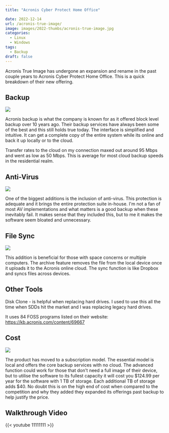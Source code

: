 ```yaml
---
title: "Acronis Cyber Protect Home Office"

date: 2022-12-14
url: /acronis-true-image/
image: images/2022-thumbs/acronis-true-image.jpg
categories:
  - Linux
  - Windows
tags:
  - Backup
draft: false
---
```

Acronis True Image has undergone an expansion and rename in the past couple years to Acronis Cyber Protect Home Office. This is a quick breakdown of their new offering.
<!--more-->

## Backup

![](/images/2022/acronis-true-image/backup.png)

Acronis backup is what the company is known for as it offered block level backup over 10 years ago. Their backup services have always been some of the best and this still holds true today. The interface is simplified and intuitive. It can get a complete copy of the entire system while its online and back it up locally or to the cloud. 

Transfer rates to the cloud on my connection maxed out around 95 Mbps and went as low as 50 Mbps. This is average for most cloud backup speeds in the residential realm. 

## Anti-Virus

![](/images/2022/acronis-true-image/av.png)

One of the biggest additions is the inclusion of anti-virus. This protection is adequate and it brings the entire protection suite in-house. I'm not a fan of most AV implementations and what matters is a good backup when these inevitably fail. It makes sense that they included this, but to me it makes the software seem bloated and unnecessary. 

## File Sync

![](/images/2022/acronis-true-image/sync.png)

This addition is beneficial for those with space concerns or multiple computers. The archive feature removes the file from the local device once it uploads it to the Acronis online cloud. The sync function is like Dropbox and syncs files across devices. 

## Other Tools

Disk Clone - is helpful when replacing hard drives. I used to use this all the time when SDDs hit the market and I was replacing legacy hard drives.

It uses 84 FOSS programs listed on their website: <https://kb.acronis.com/content/69667>

## Cost

![](/images/2022/acronis-true-image/cost.png)

The product has moved to a subscription model. The essential model is local and offers the core backup services with no cloud. The advanced function could work for those that don't need a full image of their device, but to utilise the software to its fullest capacity it will cost you $124.99 per year for the software with 1 TB of storage. Each additional TB of storage adds $40. No doubt this is on the high end of cost when compared to the competition and why they added they expanded its offerings past backup to help justify the price. 

## Walkthrough Video

{{< youtube 11111111 >}}
